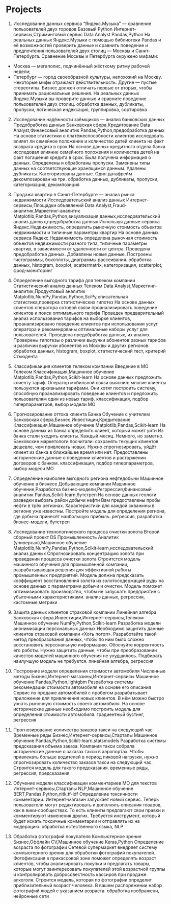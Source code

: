 # Projects
1. Исследование данных сервиса “Яндекс.Музыка” — сравнение пользователей двух городов	Базовый Python	Интернет-сервисы,Стриминговый сервис	Data Analyst	Pandas,Python	На реальных данных Яндекс.Музыки c помощью библиотеки Pandas и её возможностей проверить данные и сравнить поведение и предпочтения пользователей двух столиц — Москвы и Санкт-Петербурга.	Сравнение Москвы и Петербурга окружено мифами:
- Москва — мегаполис, подчинённый жёсткому ритму рабочей недели;
- Петербург — город своеобразной культуры, непохожий на Москву.
Некоторые мифы отражают действительность. Другие — пустые стереотипы. Бизнес должен отличать первые от вторых, чтобы принимать рациональные решения. На реальных данных Яндекс.Музыки вы проверите данные и сравните поведение пользователей двух столиц.	обработка данных, дубликаты, пропуски, логическая индексация, группировка, сортировка
2. Исследование надёжности заёмщиков — анализ банковских данных	Предобработка данных	Банковская сфера,Кредитование	Data Analyst,Финансовый аналитик	Pandas,Python,предобработка данных	На основе статистики о платёжеспособности клиентов исследовать влияет ли семейное положение и количество детей клиента на факт возврата кредита в срок	На основе данных кредитного отдела банка исследовал влияние семейного положения и
количества детей на факт погашения кредита в срок. Была получена информация о
данных. Определены и обработаны пропуски. Заменены типы данных на соответствующие
хранящимся данным. Удалены дубликаты. Категоризованы данные. Один датафрейм декомпозирован на три.	обработка данных, дубликаты, пропуски, категоризация, декомпозиция
3. Продажа квартир в Санкт-Петербурге — анализ рынка недвижимости	Исследовательский анализ данных	Интернет-сервисы,Площадки объявлений	Data Analyst,Fraud-аналитик,Маркетинг-аналитик	Matplotlib,Pandas,Python,визуализация данных,исследовательский анализ данных,предобработка данных	Используя данные сервиса Яндекс.Недвижимость, определить рыночную стоимость объектов недвижимости и типичные параметры квартир	На основе данных сервиса Яндекс.Недвижимость определена рыночная стоимость
объектов недвижимости разного типа, типичные параметры квартир, в зависимости от
удаленности от центра. Проведена предобработка данных. Добавлены новые данные.
Построены гистограммы, боксплоты, диаграммы рассеивания.	обработка данных, histogram, boxplot, scattermatrix,
категоризация, scatterplot,  фрод-мониторинг
4. Определение выгодного тарифа для телеком компании	Статистический анализ данных	Телеком	Data Analyst,Маркетинг-аналитик,Продуктовый аналитик	Matplotlib,NumPy,Pandas,Python,SciPy,описательная статистика,проверка статистических гипотез	На основе данных клиентов оператора сотовой связи проанализировать поведение клиентов и поиск оптимального тарифа	Проведен предварительный анализ использования тарифов на выборке клиентов,
проанализировано поведение клиентов при использовании услуг оператора и
рекомендованы оптимальные наборы услуг для пользователей. Проведена предобработка
данных, их анализ. Проверены гипотезы о различии выручки абонентов разных тарифов и
различии выручки абонентов из Москвы и других регионов.	обработка данных, histogram, boxplot, статистический тест,
критерий Стьюдента
							
6. Классификаиция клиентов телеком компании	Введение в МО	Телеком	Классификация,Машинное обучение	Matplotlib,Pandas,Python,Scikit-learn	На основе данных предложить клиенту тариф.	Оператор мобильной связи выяснил: многие клиенты пользуются архивными тарифами. Они хотят построить систему, способную проанализировать поведение клиентов и предложить пользователям один из новых тариф.	классификация, подбор гиперпараметров, выбор модели МО
7. Прогнозирование оттока клиента Банка	Обучение с учителем	Банковская сфера,Бизнес,Инвестиции,Кредитование	Классификация,Машинное обучение	Matplotlib,Pandas,Scikit-learn	На основе данных из банка определить клиент, который может уйти	Из банка стали уходить клиенты. Каждый месяц. Немного, но заметно. Банковские маркетологи посчитали: сохранять текущих клиентов дешевле, чем привлекать новых.
Нужно спрогнозировать, уйдёт клиент из банка в ближайшее время или нет. Предоставлены исторические данные о поведении клиентов и расторжении договоров с банком.	классификация, подбор гиперпараметров, выбор модели МО
8. Определение наиболее выгодного региона нефтедобычи	Машинное обучение в бизнесе	Добывающие компании	Машинное обучение,Разработка бизнес-модели,Регррессия,Финансовый аналитик	Pandas,Scikit-learn,бутстреп	На основе данных геологи разведки выбрать район добычи нефти	Вам предоставлены пробы нефти в трёх регионах. Характеристики для каждой скважины в регионе уже известны. Постройте модель для определения региона, где добыча принесёт наибольшую прибыль. 	регрессия, разработка бизнес-модели, бутстреп
9. Исследование технологического процесса очистки золота	Второй сборный проект DS	Промышленность	Аналитик (универсал),Машинное обучение	Matplotlib,NumPy,Pandas,Python,Scikit-learn,исследовательский анализ данных	Спрогнозировать концентрацию золота при проведении процесса очистки золота	Строитстся модель машинного обучения для промышленной компании, разрабатывающая решения для эффективной работы промышленных предприятий. Модель должна предсказать коэффициент восстановления золота из золотосодержащей руды на основе данных с параметрами добычи и очистки. Модель поможет оптимизировать производство, чтобы не запускать предприятие с убыточными характеристиками.	анализ данных, регрессия, кастомные метрики
10. Защита данных клиентов страховой компании	Линейная алгебра	Банковская сфера,Инвестиции,Интернет-сервисы,Телеком	Машинное обучение	NumPy,Python,Scikit-learn	Разработка модели анонимизации персональных данных	Необходимо защитить данные клиентов страховой компании «Хоть потоп». Разработайте такой метод преобразования данных, чтобы по ним было сложно восстановить персональную информацию. Обоснуйте корректность его работы. Нужно защитить данные, чтобы при преобразовании качество моделей машинного обучения не ухудшилось. Подбирать наилучшую модель не требуется.	линейная алгебра, регрессия
11. Построение модели определения стоимости автомобиля	Численные методы	Бизнес,Интернет-магазины,Интернет-сервисы	Машинное обучение	Pandas,Python,lightgbm	Разработка системы рекомендации стоимости автомобиля на основе его описания	Сервис по продаже автомобилей с пробегом  разрабатывает приложение для привлечения новых клиентов. В нём можно быстро узнать рыночную стоимость своего автомобиля. На основе исторические данные необходимо построить модель для определения стоимости автомобиля.	градиентный бустинг, регрессия
12. Прогнозирование количества заказов такси на следующий час	Временные ряды	Бизнес,Интернет-сервисы,Стартапы	Машинное обучение	Pandas,Python,Scikit-learn,statsmodels	Разработка системы предсказания объема заказа.	Компания такси собрала исторические данные о заказах такси в аэропортах. Чтобы привлекать больше водителей в период пиковой нагрузки, нужно спрогнозировать количество заказов такси на следующий час. Строится модель для такого предсказания.	временные ряды, регрессия, предсказания
13. Обучение модели классификации комментариев	МО для текстов	Интернет-сервисы,Стартапы	NLP,Машинное обучение	BERT,Pandas,Python,nltk,tf-idf	Определение токсичности комментарии.	Интернет-магазин запускает новый сервис. Теперь пользователи могут редактировать и дополнять описания товаров, как в вики-сообществах. То есть клиенты предлагают свои правки и комментируют изменения других. Требуется инструмент, который будет искать токсичные комментарии и отправлять их на модерацию.	обработка естественного языка, NLP
14. Обработка фотографий покупателя	Компьютерное зрение	Бизнес,Оффлайн	CV,Машинное обучение	Keras,Python	Определение возраста по фотографии	Сетевой супермаркет внедряет систему компьютерного зрения для обработки фотографий покупателей. Фотофиксация в прикассовой зоне поможет определять возраст клиентов, чтобы анализировать покупки и предлагать товары, которые могут заинтересовать покупателей этой возрастной группы и контролировать добросовестность кассиров при продаже алкоголя. Строится модель, которая по фотографии определит приблизительный возраст человека. В вашем распоряжении набор фотографий людей с указанием возраста.	обработка изображени, нейронные сети
